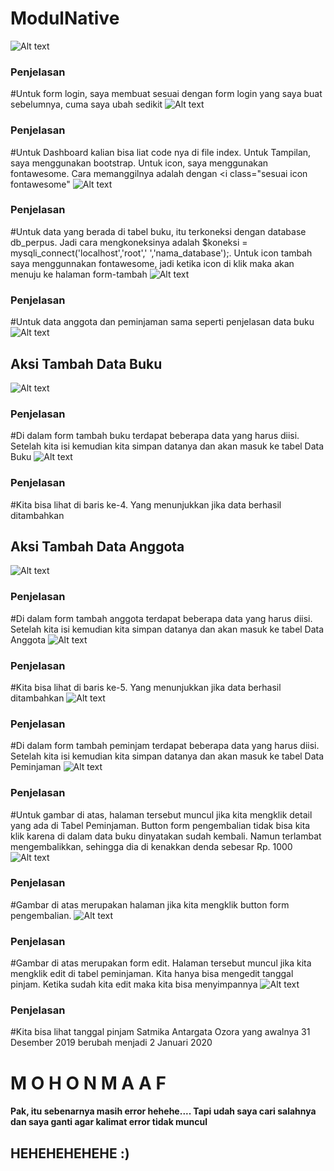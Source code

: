 # ModulNative
![Alt text](https://github.com/mikaozora/ModulNative/blob/master/Screenshot%20(54).png)
### Penjelasan
#Untuk form login, saya membuat sesuai dengan form login yang saya buat sebelumnya, cuma saya ubah sedikit
![Alt text](https://github.com/mikaozora/ModulNative/blob/master/Screenshot%20(55).png)
### Penjelasan
#Untuk Dashboard kalian bisa liat code nya di file index. Untuk Tampilan, saya menggunakan bootstrap. Untuk icon, saya menggunakan fontawesome. Cara memanggilnya adalah dengan <i class="sesuai icon fontawesome"</i>
![Alt text](https://github.com/mikaozora/ModulNative/blob/master/Screenshot%20(88).png)
### Penjelasan
#Untuk data yang berada di tabel buku, itu terkoneksi dengan database db_perpus. Jadi cara mengkoneksinya adalah $koneksi = mysqli_connect('localhost','root',' ','nama_database');. Untuk icon tambah saya menggunnakan fontawesome, jadi ketika icon di klik maka akan menuju ke halaman form-tambah
![Alt text](https://github.com/mikaozora/ModulNative/blob/master/Screenshot%20(89).png)
### Penjelasan
#Untuk data anggota dan peminjaman sama seperti penjelasan data buku
![Alt text](https://github.com/mikaozora/ModulNative/blob/master/Screenshot%20(90).png)
## Aksi Tambah Data Buku
![Alt text](https://github.com/mikaozora/ModulNative/blob/master/Screenshot%20(91).png)
### Penjelasan
#Di dalam form tambah buku terdapat beberapa data yang harus diisi. Setelah kita isi kemudian kita simpan datanya dan akan masuk ke tabel Data Buku
![Alt text](https://github.com/mikaozora/ModulNative/blob/master/Screenshot%20(92).png)
### Penjelasan
#Kita bisa lihat di baris ke-4. Yang menunjukkan jika data berhasil ditambahkan
## Aksi Tambah Data Anggota
![Alt text](https://github.com/mikaozora/ModulNative/blob/master/Screenshot%20(93).png)
### Penjelasan
#Di dalam form tambah anggota terdapat beberapa data yang harus diisi. Setelah kita isi kemudian kita simpan datanya dan akan masuk ke tabel Data Anggota
![Alt text](https://github.com/mikaozora/ModulNative/blob/master/Screenshot%20(94).png)
### Penjelasan
#Kita bisa lihat di baris ke-5. Yang menunjukkan jika data berhasil ditambahkan
![Alt text](https://github.com/mikaozora/ModulNative/blob/master/Screenshot%20(97).png)
### Penjelasan
#Di dalam form tambah peminjam terdapat beberapa data yang harus diisi. Setelah kita isi kemudian kita simpan datanya dan akan masuk ke tabel Data Peminjaman
![Alt text](https://github.com/mikaozora/ModulNative/blob/master/Screenshot%20(100).png)
### Penjelasan
#Untuk gambar di atas, halaman tersebut muncul jika kita mengklik detail yang ada di Tabel Peminjaman. Button form pengembalian tidak bisa kita klik karena di dalam data buku dinyatakan sudah kembali. Namun terlambat mengembalikkan, sehingga dia di kenakkan denda sebesar Rp. 1000
![Alt text](https://github.com/mikaozora/ModulNative/blob/master/Screenshot%20(101).png)
### Penjelasan
#Gambar di atas merupakan halaman jika kita mengklik button form pengembalian. 
![Alt text](https://github.com/mikaozora/ModulNative/blob/master/Screenshot%20(102).png)
### Penjelasan
#Gambar di atas merupakan form edit. Halaman tersebut muncul jika kita mengklik edit di tabel peminjaman. Kita hanya bisa mengedit tanggal pinjam. Ketika sudah kita edit maka kita bisa menyimpannya
![Alt text](https://github.com/mikaozora/ModulNative/blob/master/Screenshot%20(103).png)
### Penjelasan
#Kita bisa lihat tanggal pinjam Satmika Antargata Ozora yang awalnya 31 Desember 2019 berubah menjadi 2 Januari 2020
# M O H O N  M A A F
#### Pak, itu sebenarnya masih error hehehe.... Tapi udah saya cari salahnya dan saya ganti agar kalimat error tidak muncul 
## HEHEHEHEHEHE :)
